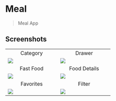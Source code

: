 # Meal

> Meal App

## Screenshots
<table width="100%">
  <tr>
    <td width="33.3%" align="center">
      Category
    </td>
        <td width="33.3%" align="center">
      Drawer
   
  

  </tr>
  <tr>
  <td width="33.3%"><img src="https://user-images.githubusercontent.com/89398483/179805846-5a7c04ed-a3d3-4fe5-8655-5ed3b410674c.jpg"/></td>
     <td width="33.3%"><img src="https://user-images.githubusercontent.com/89398483/179805857-6bc0f796-0e35-4426-9d5b-895cdd5cf894.jpg"/></td>

 
  </tr>
  <tr>
    <td width="33.3%" align="center">
       Fast Food
    </td>
        <td width="33.3%" align="center">
     Food Details
   
  </tr>
  <tr>
  <td width="33.3%"><img src="https://user-images.githubusercontent.com/89398483/179805905-3d29f172-a490-485f-b43e-32f364559968.jpg"/></td>
  <td width="33.3%"><img src="https://user-images.githubusercontent.com/89398483/179805823-8f78129e-5bab-435a-9f5c-ecae3c27bfbf.jpg"/></td>
  
  <tr>
    <td width="33.3%" align="center">
       Favorites
    </td>
        <td width="33.3%" align="center">
     Filter
   
  </tr>
  <tr>
  <td width="33.3%"><img src="https://user-images.githubusercontent.com/89398483/179805866-8d233d0b-1094-4d0a-80b5-2ab6d923d5ed.jpg"/></td>
  <td width="33.3%"><img src="https://user-images.githubusercontent.com/89398483/179805815-2ffaf273-9f2e-473a-97b3-0a6fc6c47c2c.jpg"/></td>
  
  

